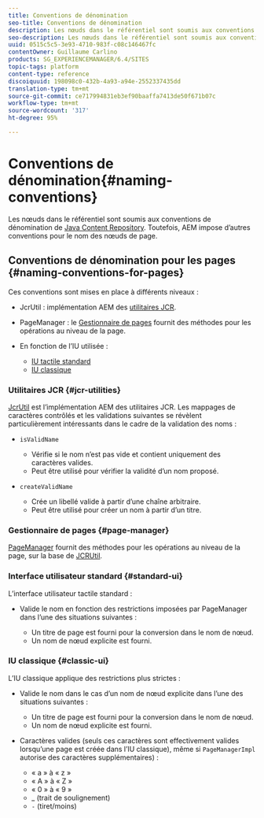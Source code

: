 ```yaml
---
title: Conventions de dénomination
seo-title: Conventions de dénomination
description: Les nœuds dans le référentiel sont soumis aux conventions de dénomination du référentiel Java Content
seo-description: Les nœuds dans le référentiel sont soumis aux conventions de dénomination du référentiel Java Content
uuid: 0515c5c5-3e93-4710-983f-c08c146467fc
contentOwner: Guillaume Carlino
products: SG_EXPERIENCEMANAGER/6.4/SITES
topic-tags: platform
content-type: reference
discoiquuid: 198098c0-432b-4a93-a94e-2552337435dd
translation-type: tm+mt
source-git-commit: ce717994831eb3ef90baaffa7413de50f671b07c
workflow-type: tm+mt
source-wordcount: '317'
ht-degree: 95%

---
```



# Conventions de dénomination{#naming-conventions}

Les nœuds dans le référentiel sont soumis aux conventions de dénomination de [Java Content Repository](/help/sites-developing/the-basics.md#java-content-repository). Toutefois, AEM impose d’autres conventions pour le nom des nœuds de page.

## Conventions de dénomination pour les pages {#naming-conventions-for-pages}

Ces conventions sont mises en place à différents niveaux :

* JcrUtil : implémentation AEM des [utilitaires JCR](#jcr-utilities).
* PageManager : le [Gestionnaire de pages](#page-manager) fournit des méthodes pour les opérations au niveau de la page.
* En fonction de l’IU utilisée :

   * [IU tactile standard](#standard-ui)
   * [IU classique](#classic-ui)

### Utilitaires JCR {#jcr-utilities}

[JcrUtil](https://helpx.adobe.com/experience-manager/6-4/sites/developing/using/reference-materials/javadoc/index.html?com/day/cq/commons/jcr/JcrUtil.html) est l’implémentation AEM des utilitaires JCR. Les mappages de caractères contrôlés et les validations suivantes se révèlent particulièrement intéressants dans le cadre de la validation des noms :

* `isValidName`

   * Vérifie si le nom n’est pas vide et contient uniquement des caractères valides.
   * Peut être utilisé pour vérifier la validité d’un nom proposé.

* `createValidName`

   * Crée un libellé valide à partir d’une chaîne arbitraire.
   * Peut être utilisé pour créer un nom à partir d’un titre.

### Gestionnaire de pages {#page-manager}

[PageManager](https://helpx.adobe.com/fr/experience-manager/6-4/sites/developing/using/reference-materials/javadoc/com/day/cq/wcm/api/PageManager.html) fournit des méthodes pour les opérations au niveau de la page, sur la base de [JCRUtil](#jcr-utilities).

### Interface utilisateur standard {#standard-ui}

L’interface utilisateur tactile standard :

* Valide le nom en fonction des restrictions imposées par PageManager dans l’une des situations suivantes :

   * Un titre de page est fourni pour la conversion dans le nom de nœud.
   * Un nom de nœud explicite est fourni.

### IU classique {#classic-ui}

L’IU classique applique des restrictions plus strictes :

* Valide le nom dans le cas d’un nom de nœud explicite dans l’une des situations suivantes :

   * Un titre de page est fourni pour la conversion dans le nom de nœud.
   * Un nom de nœud explicite est fourni.

* Caractères valides (seuls ces caractères sont effectivement valides lorsqu’une page est créée dans l’IU classique), même si `PageManagerImpl` autorise des caractères supplémentaires) :

   * « a » à « z »
   * « A » à « Z »
   * « 0 » à « 9 »
   * _ (trait de soulignement)
   * `-` (tiret/moins)

